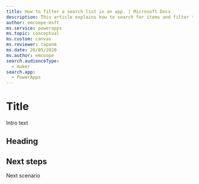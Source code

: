 ```yaml
---
title: How to filter a search list in an app. | Microsoft Docs
description: This article explains how to search for items and filter the list in your app when sourcing data from a SharePoint list.
author: emcoope-msft
ms.service: powerapps
ms.topic: conceptual
ms.custom: canvas
ms.reviewer: tapanm
ms.date: 26/05/2020
ms.author: emcoope
search.audienceType: 
  - maker
search.app: 
  - PowerApps
---
```

# Title

Intro text

## Heading


## Next steps

Next scenario

